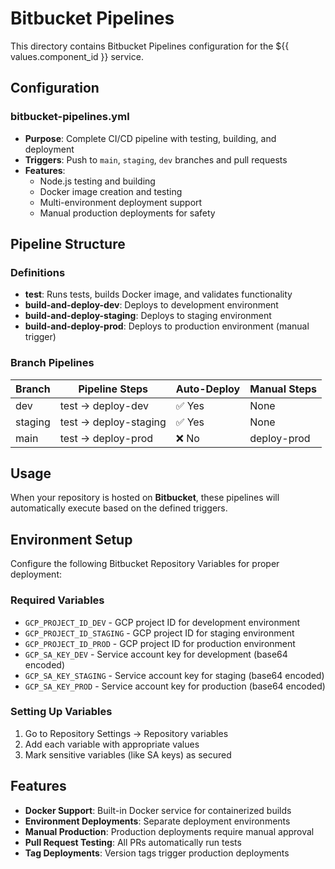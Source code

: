 # Bitbucket Pipelines

This directory contains Bitbucket Pipelines configuration for the ${{ values.component_id }} service.

## Configuration

### bitbucket-pipelines.yml
- **Purpose**: Complete CI/CD pipeline with testing, building, and deployment
- **Triggers**: Push to `main`, `staging`, `dev` branches and pull requests
- **Features**:
  - Node.js testing and building
  - Docker image creation and testing
  - Multi-environment deployment support
  - Manual production deployments for safety

## Pipeline Structure

### Definitions
- **test**: Runs tests, builds Docker image, and validates functionality
- **build-and-deploy-dev**: Deploys to development environment
- **build-and-deploy-staging**: Deploys to staging environment  
- **build-and-deploy-prod**: Deploys to production environment (manual trigger)

### Branch Pipelines

| Branch   | Pipeline Steps           | Auto-Deploy | Manual Steps |
|----------|--------------------------|-------------|--------------|
| dev      | test → deploy-dev        | ✅ Yes      | None         |
| staging  | test → deploy-staging    | ✅ Yes      | None         |
| main     | test → deploy-prod       | ❌ No       | deploy-prod  |

## Usage

When your repository is hosted on **Bitbucket**, these pipelines will automatically execute based on the defined triggers.

## Environment Setup

Configure the following Bitbucket Repository Variables for proper deployment:

### Required Variables
- `GCP_PROJECT_ID_DEV` - GCP project ID for development environment
- `GCP_PROJECT_ID_STAGING` - GCP project ID for staging environment
- `GCP_PROJECT_ID_PROD` - GCP project ID for production environment
- `GCP_SA_KEY_DEV` - Service account key for development (base64 encoded)
- `GCP_SA_KEY_STAGING` - Service account key for staging (base64 encoded)
- `GCP_SA_KEY_PROD` - Service account key for production (base64 encoded)

### Setting Up Variables
1. Go to Repository Settings → Repository variables
2. Add each variable with appropriate values
3. Mark sensitive variables (like SA keys) as secured

## Features

- **Docker Support**: Built-in Docker service for containerized builds
- **Environment Deployments**: Separate deployment environments
- **Manual Production**: Production deployments require manual approval
- **Pull Request Testing**: All PRs automatically run tests
- **Tag Deployments**: Version tags trigger production deployments
